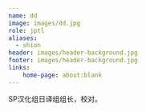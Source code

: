 ```yaml
---
name: dd
image: images/dd.jpg
role: jptl
aliases:
  - shion
header: images/header-background.jpg
footer: images/header-background.jpg
links:
    home-page: about:blank
---
```


SP汉化组日译组组长，校对。